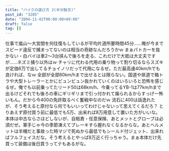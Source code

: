 ```yaml
---
title: "バイクの選び方 2(半分駄文)"
post_id: "3205"
date: "2004-11-02T00:00:00+09:00"
draft: false
tag: []
---
```



仕事で嵐山～大宮間を何往復もしているが平均片道所要時間45分……俺が今までスピード違反で捕まってないのは相当の奇跡なんだろうかｗ まぁパトカーを抜かない・白バイは車2～3台挟んで後ろを走る、これだけで大抵は大丈夫ですが……ネズミ捕り以外はｗ  チャリに代わる代用の乗り物って割り切るならスズキが定価6万で出してるチョイノリだって代用になるぜ。ただ最高速40km/hでも良ければ、なｗ 全部が全部60km/hまで出せるとは限らない。国道や県道で箱トラや大型トレーラーとかにビュンビュン抜かれていくのはいろいろと恐怖を感じるぜ。俺でも以前乗ってたリード50は68km/h、今乗ってるYB-1は77km/hまで出るけどそれでも後ろの車にギリギリまで引っ付かれて煽られるからすっげー怖いもん。だから今400の免許取るべく奮戦中なのだｗ 流石に400は話逸れたが、そう考えると原付なら何でもいいってわけじゃないって思えてくるだろ？ とりあえず原付買う前に最低でも5万、出来れば8万用意して置いた方がいいな。本体は中古ならさほどしないが、自賠責・任意保険、あとメットとグローブは必須だぜ。軍手じゃ今の季節凍えてブレーキすら握れなくなるからな。あとヘルメットは半帽だと事故った時マジで死ぬから最低でもシールド付ジェット、出来ればフルフェイスだな。そう考えるとやっぱ8万近く行っちゃう。まぁ本体だけ先買って装備は後日買うってテもあるがな。

